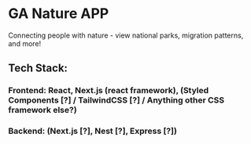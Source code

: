 # GA Nature APP

Connecting people with nature - view national parks, migration patterns, and more!


## Tech Stack: 

### Frontend: React, Next.js (react framework), (Styled Components [?] / TailwindCSS [?] / Anything other CSS framework else?)

### Backend: (Next.js [?], Nest [?], Express [?])
